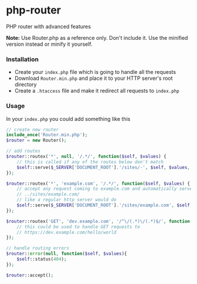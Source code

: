 # php-router
PHP router with advanced features

**Note:** Use Router.php as a reference only. Don't include it. Use the minified version instead or minify it yourself.

### Installation
- Create your `index.php` file which is going to handle all the requests
- Download `Router.min.php` and place it to your HTTP server's root directory
- Create a `.htaccess` file and make it redirect all requests to `index.php`

### Usage
In your `index.php` you could add something like this
```php
// create new router
include_once('Router.min.php');
$router = new Router();

// add routes
$router::routex('*', null, '/.*/', function($self, $values) {
    // this is called if any of the routes below don't match
    $self::serve($_SERVER['DOCUMENT_ROOT'].'/sites/-', $self, $values, true);
});

$router::routex('*', 'example.com', '/.*/', function($self, $values) {
    // accept any request coming to example.com and automatically serve content from
    // ../sites/example.com/
    // like a regular http server would do
    $self::serve($_SERVER['DOCUMENT_ROOT'].'/sites/example.com', $self, $values, true);
});

$router::routex('GET', 'dev.example.com', '/^\/(.*)\/(.*)$/', function($self, $values, $a, $b) {
    // this could be used to handle GET requests to 
    // https://dev.example.com/hello/world
});

// handle routing errors
$router::error(null, function($self, $values){
    $self::status(404);
});

$router::accept();
```
